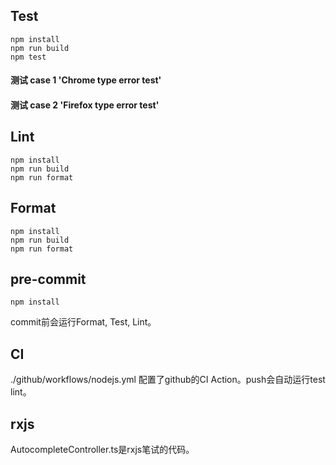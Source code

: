 ## Test
```
npm install
npm run build
npm test
```
#### 测试 case 1 'Chrome type error test'
#### 测试 case 2 'Firefox type error test'
## Lint
```
npm install
npm run build
npm run format
```
## Format
```
npm install
npm run build
npm run format
```
## pre-commit
```
npm install
```
commit前会运行Format, Test, Lint。

## CI
./github/workflows/nodejs.yml 配置了github的CI Action。push会自动运行test lint。

## rxjs

AutocompleteController.ts是rxjs笔试的代码。

